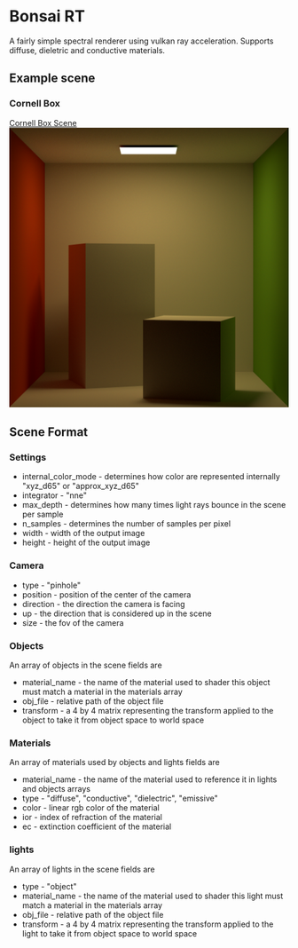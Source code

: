 # Bonsai RT

A fairly simple spectral renderer using vulkan ray acceleration.
Supports diffuse, dieletric and conductive materials.

## Example scene
### Cornell Box
[Cornell Box Scene](scenes/cornell_box.json)
<img src="gallery/cornell_box.png">


## Scene Format
### Settings
- internal_color_mode - determines how color are represented internally "xyz_d65" or "approx_xyz_d65"
- integrator - "nne"
- max_depth - determines how many times light rays bounce in the scene per sample
- n_samples - determines the number of samples per pixel
- width - width of the output image
- height - height of the output image
### Camera
- type - "pinhole"
- position - position of the center of the camera
- direction - the direction the camera is facing
- up - the direction that is considered up in the scene
- size - the fov of the camera
### Objects
An array of objects in the scene fields are
- material_name - the name of the material used to shader this object must match a material in the materials array
- obj_file - relative path of the object file
- transform - a 4 by 4 matrix representing the transform applied to the object to take it from object space to world space
### Materials
An array of materials used by objects and lights fields are
- material_name - the name of the material used to reference it in lights and objects arrays
- type - "diffuse", "conductive", "dielectric", "emissive"
- color - linear rgb color of the material
- ior - index of refraction of the material
- ec - extinction coefficient of the material
### lights
An array of lights in the scene fields are
- type - "object"
- material_name - the name of the material used to shader this light must match a material in the materials array
- obj_file - relative path of the object file
- transform - a 4 by 4 matrix representing the transform applied to the light to take it from object space to world space
